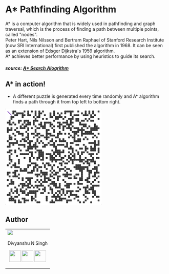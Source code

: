 # A* Pathfinding Algorithm

A* is a computer algorithm that is widely used in pathfinding and graph traversal, which is the process of finding a path between multiple points, called "nodes".<br>
Peter Hart, Nils Nilsson and Bertram Raphael of Stanford Research Institute (now SRI International) first published the algorithm in 1968. It can be seen as an extension of Edsger Dijkstra's 1959 algorithm.<br>
A* achieves better performance by using heuristics to guide its search.

##### source: [A* Search Alogrithm](https://en.wikipedia.org/wiki/A*_search_algorithm)

## A* in action!

- A different puzzle is generated every time randomly and A* algorithm finds a path through it from top left to bottom right.
<img src="media/pathfindingExample.gif" height="300">

## Author


<table>
<tr>
<td>
<img src="https://avatars3.githubusercontent.com/u/31174685?s=460&v=4" width="180"/>

Divyanshu N Singh

<p align="center">
<a href = "https://github.com/DNS-404"><img src = "http://www.iconninja.com/files/241/825/211/round-collaboration-social-github-code-circle-network-icon.svg" width="36" height = "36"/></a>
<a href = "https://twitter.com/divyanshunsingh"><img src = "https://www.shareicon.net/download/2016/07/06/107115_media.svg" width="36" height="36"/></a>
<a href = "https://www.linkedin.com/in/divyanshunsingh/"><img src = "http://www.iconninja.com/files/863/607/751/network-linkedin-social-connection-circular-circle-media-icon.svg" width="36" height="36"/></a>
</p>
</td>
</tr> 
</table>

